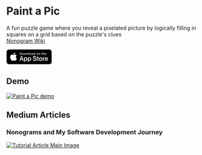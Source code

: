 # Paint a Pic
A fun puzzle game where you reveal a pixelated picture by logically filling in squares on a grid based on the puzzle's clues<br>
[Nonogram Wiki](https://en.wikipedia.org/wiki/Nonogram)

[![Download on the App Store](downloadOnTheAppStore.png)](https://apps.apple.com/us/app/paint-a-pic/id1523554689 "Download on the App Store")

## Demo
[![Paint a Pic demo](http://img.youtube.com/vi/hYEzuq8VLZ4/0.jpg)](https://youtu.be/hYEzuq8VLZ4 "Paint a Pic demo")

## Medium Articles
### Nonograms and My Software Development Journey
[![Tutorial Article Main Image](https://miro.medium.com/max/1400/1*xLsGGCf7BMZoB9BCZ2-3Og.png)](https://medium.com/dev-genius/nonograms-and-my-software-development-journey-dbea8f7d1dc?source=friends_link&sk=6d36f96a28f9df0bc7b726b9e7c18c35 "Nonogram tutorial article")
